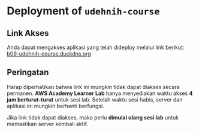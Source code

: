 # Deployment of `udehnih-course`

## Link Akses

Anda dapat mengakses aplikasi yang telah dideploy melalui link berikut:
[b09-udehnih-course.duckdns.org](http://b09-udehnih-course.duckdns.org)

## Peringatan

Harap diperhatikan bahwa link ini mungkin tidak dapat diakses secara permanen. **AWS Academy Learner Lab** hanya menyediakan waktu akses **4 jam berturut-turut** untuk sesi lab. Setelah waktu sesi habis, server dan aplikasi ini mungkin berhenti berfungsi.

Jika link tidak dapat diakses, maka perlu **dimulai ulang sesi lab** untuk memastikan server kembali aktif.